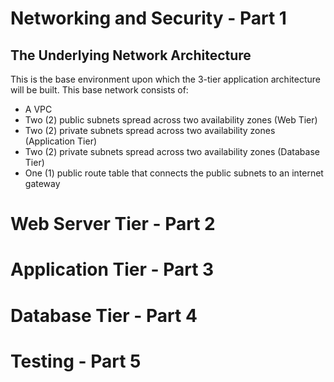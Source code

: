 # Networking and Security - Part 1
## The Underlying Network Architecture 
This is the base environment upon which the 3-tier application architecture will be built.
This base network consists of:
* A VPC
* Two (2) public subnets spread across two availability zones (Web Tier)
* Two (2) private subnets spread across two availability zones (Application Tier)
* Two (2) private subnets spread across two availability zones (Database Tier)
* One (1) public route table that connects the public subnets to an internet gateway

# Web Server Tier - Part 2

# Application Tier - Part 3

# Database Tier - Part 4

# Testing - Part 5
